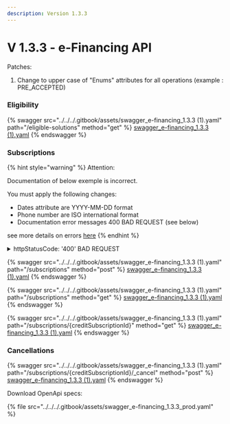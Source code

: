 ```yaml
---
description: Version 1.3.3
---
```


# V 1.3.3 - e-Financing API

Patches:

1. Change to upper case of "Enums" attributes for all operations (example : PRE\_ACCEPTED)

### Eligibility

{% swagger src="../../../.gitbook/assets/swagger_e-financing_1.3.3 (1).yaml" path="/eligible-solutions" method="get" %}
[swagger_e-financing_1.3.3 (1).yaml](<../../../.gitbook/assets/swagger_e-financing_1.3.3 (1).yaml>)
{% endswagger %}

### Subscriptions

{% hint style="warning" %}
Attention:

Documentation of below exemple is incorrect.

You must apply the following  changes:

* Dates attribute are YYYY-MM-DD format
* Phone number are ISO international format
* Documentation error messages 400 BAD REQUEST (see below)

see more details on errors [here](../../apis-common/error-object-and-codes.md)
{% endhint %}

<details>

<summary>httpStatusCode: '400'  BAD REQUEST</summary>

* http StatusMessage: 'BAD REQUEST'400&#x20;
  * errorCode: 'MISSING\_REQUEST\_PARAM' error Message: 'Required request parameter language'
  * errorCode: 'WRONG\_REQUEST\_PARAM' errorMessage: 'The value of language parameter should be en-GB, fr-FR or de-DE'
  * errorCode: 'MISSING\_REQUEST\_FIELD' errorMessage: 'Required request field solution\_code'
  * errorCode: 'UNKNOWN\_REQUEST\_FIELD' errorMessage: 'The field solution\_code is unknown'
  * errorCode: 'MISSING\_REQUEST\_FIELD' errorMessage: 'The field merchantBasketId must not be empty or null'
  * errorCode: 'MISSING\_REQUEST\_FIELD' errorMessage: 'The field merchantGlobalOrderId must not be empty or null'
  * rrorCode: 'MISSING\_REQUEST\_FIELD' errorMessage: 'The field merchantBuyerId must not be empty or null'
  * errorCode: 'MISSING\_REQUEST\_FIELD' errorMessage: 'The field financedAmount must not be empty or null'
  * errorCode: 'MISSING\_REQUEST\_FIELD' errorMessage: 'The field confirmation MerchantURL must not be empty or null'
  * errorCode: 'MISSING\_REQUEST\_FIELD' errorMessage: 'The field buyers must not be empty or null'
  * errorCode: 'REQUEST\_VALIDATION\_ERROR' errorMessage: 'The field birthDate must be in ISO format : YYYY-MM-DD'
  * errorCode: 'INVALID\_COUNTRY\_CODE' errorMessage: 'The field birthCountryName must be a country code with 2 uppercase letters \[ISO 3166-1 alpha-2]'
  * errorCode: 'REQUEST\_VALIDATION\_ERROR' errorMessage: 'The field lastPurchaseDate must be in ISO format : YYYY-MM-DD'

</details>

{% swagger src="../../../.gitbook/assets/swagger_e-financing_1.3.3 (1).yaml" path="/subscriptions" method="post" %}
[swagger_e-financing_1.3.3 (1).yaml](<../../../.gitbook/assets/swagger_e-financing_1.3.3 (1).yaml>)
{% endswagger %}

{% swagger src="../../../.gitbook/assets/swagger_e-financing_1.3.3 (1).yaml" path="/subscriptions" method="get" %}
[swagger_e-financing_1.3.3 (1).yaml](<../../../.gitbook/assets/swagger_e-financing_1.3.3 (1).yaml>)
{% endswagger %}

{% swagger src="../../../.gitbook/assets/swagger_e-financing_1.3.3 (1).yaml" path="/subscriptions/{creditSubscriptionId}" method="get" %}
[swagger_e-financing_1.3.3 (1).yaml](<../../../.gitbook/assets/swagger_e-financing_1.3.3 (1).yaml>)
{% endswagger %}

### Cancellations

{% swagger src="../../../.gitbook/assets/swagger_e-financing_1.3.3 (1).yaml" path="/subscriptions/{creditSubscriptionId}/_cancel" method="post" %}
[swagger_e-financing_1.3.3 (1).yaml](<../../../.gitbook/assets/swagger_e-financing_1.3.3 (1).yaml>)
{% endswagger %}

Download OpenApi specs:

{% file src="../../../.gitbook/assets/swagger_e-financing_1.3.3_prod.yaml" %}
